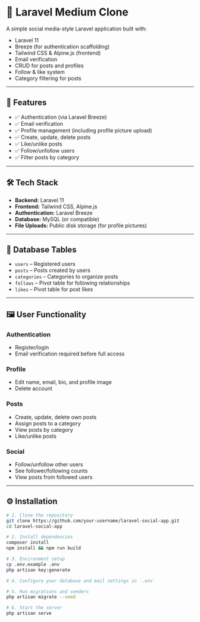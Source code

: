 # 📸 Laravel Medium Clone

A simple social media-style Laravel application built with:

- Laravel 11
- Breeze (for authentication scaffolding)
- Tailwind CSS & Alpine.js (frontend)
- Email verification
- CRUD for posts and profiles
- Follow & like system
- Category filtering for posts

---

## 🚀 Features

- ✅ Authentication (via Laravel Breeze)
- ✅ Email verification
- ✅ Profile management (including profile picture upload)
- ✅ Create, update, delete posts
- ✅ Like/unlike posts
- ✅ Follow/unfollow users
- ✅ Filter posts by category

---

## 🛠️ Tech Stack

- **Backend:** Laravel 11
- **Frontend:** Tailwind CSS, Alpine.js
- **Authentication:** Laravel Breeze
- **Database:** MySQL (or compatible)
- **File Uploads:** Public disk storage (for profile pictures)

---

## 🧱 Database Tables

- `users` – Registered users
- `posts` – Posts created by users
- `categories` – Categories to organize posts
- `follows` – Pivot table for following relationships
- `likes` – Pivot table for post likes

---

## 🖼️ User Functionality

### Authentication
- Register/login
- Email verification required before full access

### Profile
- Edit name, email, bio, and profile image
- Delete account

### Posts
- Create, update, delete own posts
- Assign posts to a category
- View posts by category
- Like/unlike posts

### Social
- Follow/unfollow other users
- See follower/following counts
- View posts from followed users

---

## ⚙️ Installation

```bash
# 1. Clone the repository
git clone https://github.com/your-username/laravel-social-app.git
cd laravel-social-app

# 2. Install dependencies
composer install
npm install && npm run build

# 3. Environment setup
cp .env.example .env
php artisan key:generate

# 4. Configure your database and mail settings in `.env`

# 5. Run migrations and seeders
php artisan migrate --seed

# 6. Start the server
php artisan serve
